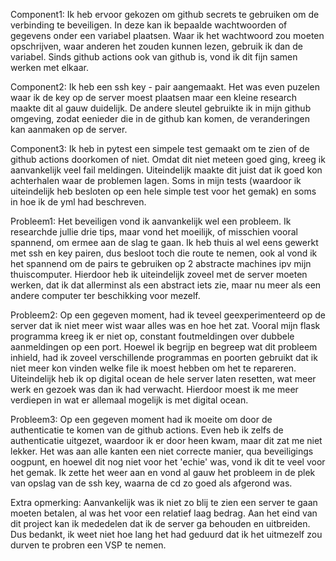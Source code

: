 Component1:
Ik heb ervoor gekozen om github secrets te gebruiken om de verbinding te beveiligen. In deze kan ik bepaalde wachtwoorden of gegevens onder een variabel plaatsen. Waar ik het wachtwoord zou moeten opschrijven, waar anderen het zouden kunnen lezen, gebruik ik dan de variabel. Sinds github actions ook van github is, vond ik dit fijn samen werken met elkaar.

Component2:
Ik heb een ssh key - pair aangemaakt. Het was even puzelen waar ik de key op de server moest plaatsen maar een kleine research maakte dit al gauw duidelijk. De andere sleutel gebruikte ik in mijn github omgeving, zodat eenieder die in de github kan komen, de veranderingen kan aanmaken op de server.

Component3:
Ik heb in pytest een simpele test gemaakt om te zien of de github actions doorkomen of niet. Omdat dit niet meteen goed ging, kreeg ik aanvankelijk veel fail meldingen. Uiteindelijk maakte dit juist dat ik goed kon achterhalen waar de problemen lagen. Soms in mijn tests (waardoor ik uiteindelijk heb besloten op een hele simple test voor het gemak) en soms in hoe ik de yml had beschreven.

Probleem1:
Het beveiligen vond ik aanvankelijk wel een probleem. Ik researchde jullie drie tips, maar vond het moeilijk, of misschien vooral spannend, om ermee aan de slag te gaan. Ik heb thuis al wel eens gewerkt met ssh en key pairen, dus besloot toch die route te nemen, ook al vond ik het spannend om de pairs te gebruiken op 2 abstracte machines ipv mijn thuiscomputer. Hierdoor heb ik uiteindelijk zoveel met de server moeten werken, dat ik dat allerminst als een abstract iets zie, maar nu meer als een andere computer ter beschikking voor mezelf.

Probleem2:
Op een gegeven moment, had ik teveel geexperimenteerd op de server dat ik niet meer wist waar alles was en hoe het zat. Vooral mijn flask programma kreeg ik er niet op, constant foutmeldingen over dubbele aanmeldingen op een port. Hoewel ik begrijp en begreep wat dit probleem inhield, had ik zoveel verschillende programmas en poorten gebruikt dat ik niet meer kon vinden welke file ik moest hebben om het te repareren. Uiteindelijk heb ik op digital ocean de hele server laten resetten, wat meer werk en gezoek was dan ik had verwacht. Hierdoor moest ik me meer verdiepen in wat er allemaal mogelijk is met digital ocean.

Probleem3:
Op een gegeven moment had ik moeite om door de authenticatie te komen van de github actions.
Even heb ik zelfs de authenticatie uitgezet, waardoor ik er door heen kwam, maar dit zat me niet lekker. Het was aan alle kanten een niet correcte manier, qua beveiligings oogpunt, en hoewel dit nog niet voor het 'echie' was, vond ik dit te veel voor het gemak. Ik zette het weer aan en vond al gauw het probleem in de plek van opslag van de ssh key, waarna de cd zo goed als afgerond was.

Extra opmerking:
Aanvankelijk was ik niet zo blij te zien een server te gaan moeten betalen, al was het voor een relatief laag bedrag. Aan het eind van dit project kan ik mededelen dat ik de server ga behouden en uitbreiden. Dus bedankt, ik weet niet hoe lang het had geduurd dat ik het uitmezelf zou durven te probren een VSP te nemen.
